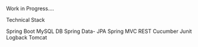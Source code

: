 Work in Progress....

Technical Stack

Spring Boot
MySQL DB
Spring Data- JPA
Spring MVC REST
Cucumber
Junit
Logback
Tomcat